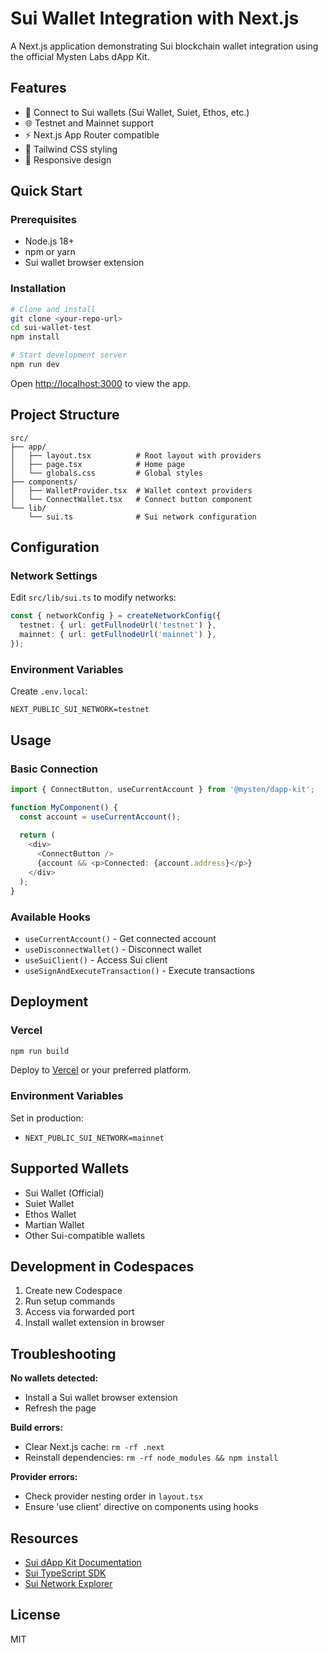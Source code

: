 # Sui Wallet Integration with Next.js

A Next.js application demonstrating Sui blockchain wallet integration using the official Mysten Labs dApp Kit.

## Features

- 🔗 Connect to Sui wallets (Sui Wallet, Suiet, Ethos, etc.)
- 🌐 Testnet and Mainnet support
- ⚡ Next.js App Router compatible
- 🎨 Tailwind CSS styling
- 📱 Responsive design

## Quick Start

### Prerequisites

- Node.js 18+ 
- npm or yarn
- Sui wallet browser extension

### Installation

```bash
# Clone and install
git clone <your-repo-url>
cd sui-wallet-test
npm install

# Start development server
npm run dev
```

Open [http://localhost:3000](http://localhost:3000) to view the app.

## Project Structure

```
src/
├── app/
│   ├── layout.tsx          # Root layout with providers
│   ├── page.tsx            # Home page
│   └── globals.css         # Global styles
├── components/
│   ├── WalletProvider.tsx  # Wallet context providers
│   └── ConnectWallet.tsx   # Connect button component
└── lib/
    └── sui.ts              # Sui network configuration
```

## Configuration

### Network Settings

Edit `src/lib/sui.ts` to modify networks:

```typescript
const { networkConfig } = createNetworkConfig({
  testnet: { url: getFullnodeUrl('testnet') },
  mainnet: { url: getFullnodeUrl('mainnet') },
});
```

### Environment Variables

Create `.env.local`:

```env
NEXT_PUBLIC_SUI_NETWORK=testnet
```

## Usage

### Basic Connection

```typescript
import { ConnectButton, useCurrentAccount } from '@mysten/dapp-kit';

function MyComponent() {
  const account = useCurrentAccount();
  
  return (
    <div>
      <ConnectButton />
      {account && <p>Connected: {account.address}</p>}
    </div>
  );
}
```

### Available Hooks

- `useCurrentAccount()` - Get connected account
- `useDisconnectWallet()` - Disconnect wallet
- `useSuiClient()` - Access Sui client
- `useSignAndExecuteTransaction()` - Execute transactions

## Deployment

### Vercel

```bash
npm run build
```

Deploy to [Vercel](https://vercel.com) or your preferred platform.

### Environment Variables

Set in production:
- `NEXT_PUBLIC_SUI_NETWORK=mainnet`

## Supported Wallets

- Sui Wallet (Official)
- Suiet Wallet
- Ethos Wallet
- Martian Wallet
- Other Sui-compatible wallets

## Development in Codespaces

1. Create new Codespace
2. Run setup commands
3. Access via forwarded port
4. Install wallet extension in browser

## Troubleshooting

**No wallets detected:**
- Install a Sui wallet browser extension
- Refresh the page

**Build errors:**
- Clear Next.js cache: `rm -rf .next`
- Reinstall dependencies: `rm -rf node_modules && npm install`

**Provider errors:**
- Check provider nesting order in `layout.tsx`
- Ensure 'use client' directive on components using hooks

## Resources

- [Sui dApp Kit Documentation](https://sdk.mystenlabs.com/dapp-kit)
- [Sui TypeScript SDK](https://sdk.mystenlabs.com/typescript)
- [Sui Network Explorer](https://suiexplorer.com/)

## License

MIT